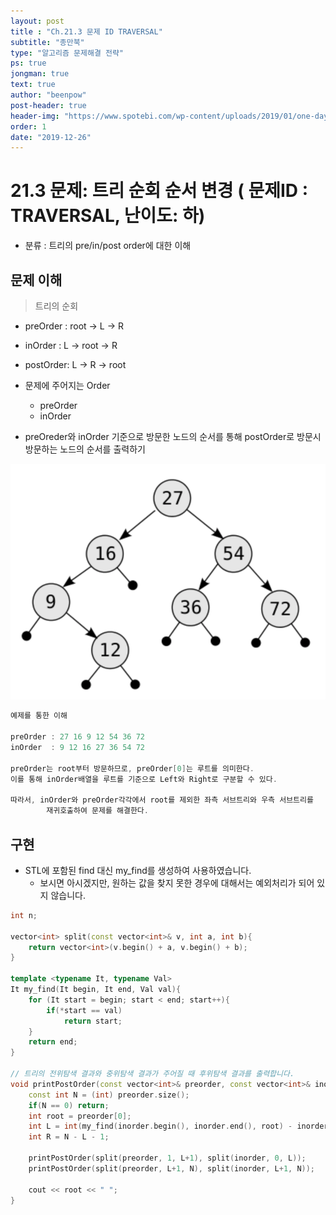 ```yaml
---
layout: post
title : "Ch.21.3 문제 ID TRAVERSAL"
subtitle: "종만북"
type: "알고리즘 문제해결 전략"
ps: true
jongman: true
text: true
author: "beenpow"
post-header: true
header-img: "https://www.spotebi.com/wp-content/uploads/2019/01/one-day-day-one-workout-motivation-spotebi.jpg"
order: 1
date: "2019-12-26"
---
```


# 21.3 문제: 트리 순회 순서 변경 ( 문제ID : TRAVERSAL, 난이도: 하)
[algo]: <https://algospot.com/judge/problem/read/TRAVERSAL>

- 분류 : 트리의 pre/in/post order에 대한 이해


## 문제 이해

> 트리의 순회
- preOrder : root -> L -> R
- inOrder  : L -> root -> R
- postOrder: L -> R -> root


- 문제에 주어지는 Order
    - preOrder
    - inOrder

- preOreder와 inOrder 기준으로 방문한 노드의 순서를 통해 postOrder로 방문시 방문하는 노드의 순서를
  출력하기

![img1](/img/2019-12-26-Jongman-ch21-3-1.png)

```cpp
예제를 통한 이해

preOrder : 27 16 9 12 54 36 72
inOrder  : 9 12 16 27 36 54 72

preOrder는 root부터 방문하므로, preOrder[0]는 루트를 의미한다.
이를 통해 inOrder배열을 루트를 기준으로 Left와 Right로 구분할 수 있다.

따라서, inOrder와 preOrder각각에서 root를 제외한 좌측 서브트리와 우측 서브트리를
        재귀호출하여 문제를 해결한다.

```

## 구현

- STL에 포함된 find 대신 my_find를 생성하여 사용하였습니다.
    - 보시면 아시겠지만, 원하는 값을 찾지 못한 경우에 대해서는 예외처리가 되어 있지 않습니다.

```cpp
int n;

vector<int> split(const vector<int>& v, int a, int b){
    return vector<int>(v.begin() + a, v.begin() + b);
}

template <typename It, typename Val>
It my_find(It begin, It end, Val val){
    for (It start = begin; start < end; start++){
        if(*start == val)
            return start;
    }
    return end;
}

// 트리의 전위탐색 결과와 중위탐색 결과가 주어질 때 후위탐색 결과를 출력합니다.
void printPostOrder(const vector<int>& preorder, const vector<int>& inorder){
    const int N = (int) preorder.size();
    if(N == 0) return;
    int root = preorder[0];
    int L = int(my_find(inorder.begin(), inorder.end(), root) - inorder.begin());
    int R = N - L - 1;

    printPostOrder(split(preorder, 1, L+1), split(inorder, 0, L));
    printPostOrder(split(preorder, L+1, N), split(inorder, L+1, N));

    cout << root << " ";
}
```
